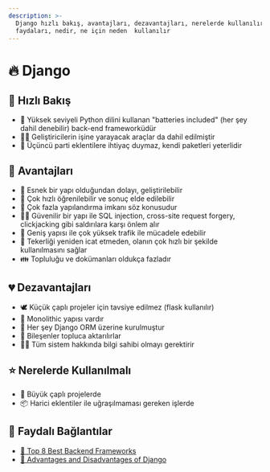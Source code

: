 ```yaml
---
description: >-
  Django hızlı bakış, avantajları, dezavantajları, nerelerde kullanılır,
  faydaları, nedir, ne için neden  kullanılır
---
```


# 🔥 Django

## 👀 Hızlı Bakış

* 🐍 Yüksek seviyeli Python dilini kullanan "batteries included" \(her şey dahil denebilir\) back-end frameworküdür
* 👨‍💻 Geliştiricilerin işine yarayacak araçlar da dahil edilmiştir
* 🧩 Üçüncü parti eklentilere ihtiyaç duymaz, kendi paketleri yeterlidir

## 💖 Avantajları

* 🧩 Esnek bir yapı olduğundan dolayı, geliştirilebilir
* 💨 Çok hızlı öğrenilebilir ve sonuç elde edilebilir
* 🔨 Çok fazla yapılandırma imkanı söz konusudur
* 👮‍♂️ Güvenilir bir yapı ile SQL injection, cross-site request forgery, clickjacking gibi saldırılara karşı önlem alır
* 🌄 Geniş yapısı ile çok yüksek trafik ile mücadele edebilir
* 🎡 Tekerliği yeniden icat etmeden, olanın çok hızlı bir şekilde kullanılmasını sağlar
* 👪 Topluluğu ve dokümanları oldukça fazladır

## 💔 Dezavantajları

* 🕊️ Küçük çaplı projeler için tavsiye edilmez \(flask kullanılır\)
* 🦄 Monolithic yapısı vardır
* 🧱 Her şey Django ORM üzerine kurulmuştur
* 🍱 Bileşenler topluca aktarılırlar
* 👨‍🎓 Tüm sistem hakkında bilgi sahibi olmayı gerektirir

## ⭐ Nerelerde Kullanılmalı

* 🎳 Büyük çaplı projelerde
* 📦 Harici eklentiler ile uğraşılmaması gereken işlerde

## 🔗 Faydalı Bağlantılar

* [📃 Top 8 Best Backend Frameworks](https://www.keycdn.com/blog/best-backend-frameworks)
* [📃 Advantages and Disadvantages of Django](https://hackernoon.com/advantages-and-disadvantages-of-django-499b1e20a2c5)

